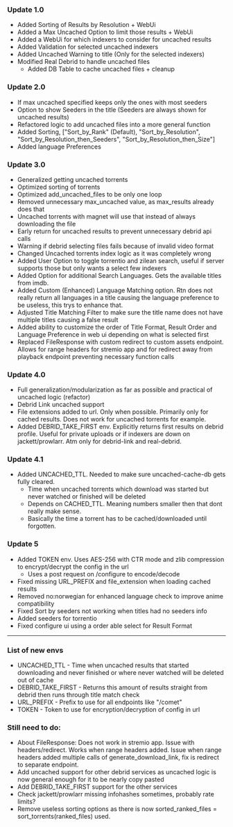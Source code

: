### Update 1.0
- Added Sorting of Results by Resolution + WebUi
- Added a Max Uncached Option to limit those results + WebUi
- Added a WebUi for which indexers to consider for uncached results
- Added Validation for selected uncached indexers
- Added Uncached Warning to title (Only for the selected indexers)
- Modified Real Debrid to handle uncached files
	- Added DB Table to cache uncached files + cleanup

### Update 2.0
- If max uncached specified keeps only the ones with most seeders
- Option to show Seeders in the title (Seeders are always shown for uncached results)
- Refactored logic to add uncached files into a more general function
- Added Sorting, ["Sort_by_Rank" (Default), "Sort_by_Resolution", "Sort_by_Resolution_then_Seeders", "Sort_by_Resolution_then_Size"]
- Added language Preferences

### Update 3.0
- Generalized getting uncached torrents
- Optimized sorting of torrents
- Optimized add_uncached_files to be only one loop
- Removed unnecessary max_uncached value, as max_results already does that
- Uncached torrents with magnet will use that instead of always downloading the file
- Early return for uncached results to prevent unnecessary debrid api calls
- Warning if debrid selecting files fails because of invalid video format
- Changed Uncached torrents index logic as it was completely wrong
- Added User Option to toggle torrentio and zilean search, useful if server supports those but only wants a select few indexers
- Added Option for additional Search Languages. Gets the available titles from imdb.
- Added Custom (Enhanced) Language Matching option. Rtn does not really return all languages in a title causing the language preference to be useless, this trys to enhance that.
- Adjusted Title Matching Filter to make sure the title name does not have multiple titles causing a false result
- Added ability to customize the order of Title Format, Result Order and Language Preference in web ui depending on what is selected first
- Replaced FileResponse with custom redirect to custom assets endpoint. Allows for range headers for stremio app and for redirect away from playback endpoint preventing necessary function calls

### Update 4.0
- Full generalization/modularization as far as possible and practical of uncached logic (refactor)
- Debrid Link uncached support
- File extensions added to url. Only when possible. Primarily only for cached results. Does not work for uncached torrents for example.
- Added DEBRID_TAKE_FIRST env. Explicitly returns first results on debrid profile. Useful for private uploads or if indexers are down on jackett/prowlarr. Atm only for debrid-link and real-debrid.

### Update 4.1
- Added UNCACHED_TTL. Needed to make sure uncached-cache-db gets fully cleared. 
  - Time when uncached torrents which download was started but never watched or finished will be deleted
  - Depends on CACHED_TTL. Meaning numbers smaller then that dont really make sense.
  - Basically the time a torrent has to be cached/downloaded until forgotten.

###  Update 5
- Added TOKEN env. Uses AES-256 with CTR mode and zlib compression to encrypt/decrypt the config in the url
  - Uses a post request on /configure to encode/decode
- Fixed missing URL_PREFIX and file_extension when loading cached results
- Removed no:norwegian for enhanced language check to improve anime compatibility
- Fixed Sort by seeders not working when titles had no seeders info
- Added seeders for torrentio
- Fixed configure ui using a order able select for Result Format


---
### List of new envs
- UNCACHED_TTL - Time when uncached results that started downloading and never finished or where never watched will be deleted out of cache
- DEBRID_TAKE_FIRST - Returns this amount of results straight from debrid then runs through title match check
- URL_PREFIX - Prefix to use for all endpoints like "/comet"
- TOKEN - Token to use for encryption/decryption of config in url

### Still need to do:
- About FileResponse: Does not work in stremio app. Issue with headers/redirect. Works when range headers added. Issue when range headers added multiple calls of generate_download_link, fix is redirect to separate endpoint.
- Add uncached support for other debrid services as uncached logic is now general enough for it to be nearly copy pasted
- Add DEBRID_TAKE_FIRST support for the other services
- Check jackett/prowlarr missing infohashes sometimes, probably rate limits?
- Remove useless sorting options as there is now sorted_ranked_files = sort_torrents(ranked_files) used.
